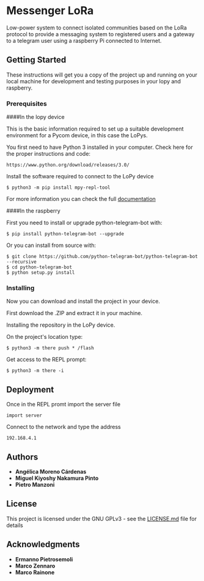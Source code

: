 # Messenger LoRa

Low-power system to connect isolated communities based on the LoRa protocol to provide a messaging system to registered users and a gateway to a telegram user using a raspberry Pi connected to Internet.

## Getting Started

These instructions will get you a copy of the project up and running on your local machine for development and testing purposes in your lopy and raspberry.

### Prerequisites

####In the lopy device

This is the basic information required to set up a suitable development environment for a Pycom device, in this case the LoPys.

You first need to have Python 3 installed in your computer. Check here for the proper instructions and code:

```
https://www.python.org/download/releases/3.0/
```

Install the software required to connect to the LoPy device

```
$ python3 -m pip install mpy-repl-tool
```

For more information you can check the full [documentation](https://docs.pycom.io/)

####In the raspberry

First you need to install or upgrade python-telegram-bot with:

```
$ pip install python-telegram-bot --upgrade
```
Or you can install from source with:
```
$ git clone https://github.com/python-telegram-bot/python-telegram-bot --recursive
$ cd python-telegram-bot
$ python setup.py install
```

### Installing

Now you can download and install the project in your device.

First download the .ZIP and extract it in your machine.

Installing the repository in the LoPy device.

On the project's location type:
```
$ python3 -m there push * /flash
```
Get access to the REPL prompt:
```
$ python3 -m there -i
```
## Deployment

Once in the REPL promt import the server file
```
import server
```
Connect to the network and type the address
```
192.168.4.1
```
## Authors

* **Angélica Moreno Cárdenas**
* **Miguel Kiyoshy Nakamura Pinto**
* **Pietro Manzoni**

## License

This project is licensed under the GNU GPLv3 - see the [LICENSE.md](license.md) file for details

## Acknowledgments

* **Ermanno Pietrosemoli**
* **Marco Zennaro**
* **Marco Rainone**